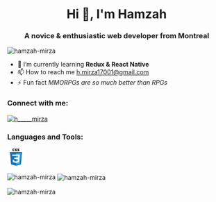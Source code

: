 <!DOCTYPE html>
<html lang="en">
<head>
  <meta charset="UTF-8">
  <meta name="viewport" content="width=device-width, initial-scale=1.0">
</head>
<body>

<h1 align="center">Hi 👋, I'm Hamzah</h1>
<h3 align="center">A novice & enthusiastic web developer from Montreal</h3>

<p align="left">
  <img
    src="https://komarev.com/ghpvc/?username=hamzah-mirza&label=Profile%20views&color=0e75b6&style=flat"
    alt="hamzah-mirza"
  />
</p>

<ul>
  <li>🌱 I’m currently learning <strong>Redux & React Native</strong></li>
  <li>📫 How to reach me <a href="mailto:h.mirza17001@gmail.com">h.mirza17001@gmail.com</a></li>
  <li>⚡ Fun fact <em>MMORPGs are so much better than RPGs</em></li>
</ul>

<h3 align="left">Connect with me:</h3>
<p align="left">
  <a href="https://instagram.com/h_____mirza" target="_blank">
    <img
      align="center"
      src="https://raw.githubusercontent.com/rahuldkjain/github-profile-readme-generator/master/src/images/icons/Social/instagram.svg"
      alt="h_____mirza"
      height="30"
      width="40"
  /></a>
</p>

<h3 align="left">Languages and Tools:</h3>
<p align="left">
  <a href="https://www.w3schools.com/css/" target="_blank" rel="noopener noreferrer">
    <img
      src="https://raw.githubusercontent.com/devicons/devicon/master/icons/css3/css3-original-wordmark.svg"
      alt="css3"
      width="40"
      height="40"
    />
  </a>
  <!-- Add other language icons with correct links -->
</p>

<p>
  <img
    align="left"
    src="https://github-readme-stats.vercel.app/api/top-langs?username=hamzah-mirza&show_icons=true&locale=en&layout=compact"
    alt="hamzah-mirza"
  />
</p>

<p>
  &nbsp;<img
    align="center"
    src="https://github-readme-stats.vercel.app/api?username=hamzah-mirza&show_icons=true&locale=en"
    alt="hamzah-mirza"
  />
</p>

<p>
  <img
    align="center"
    src="https://github-readme-streak-stats.herokuapp.com/?user=hamzah-mirza"
    alt="hamzah-mirza"
  />
</p>

</body>
</html>

